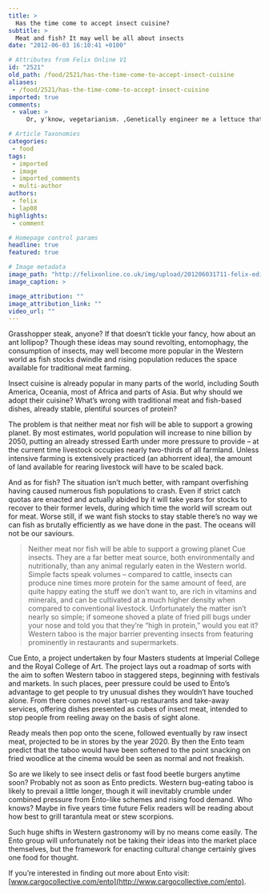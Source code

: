 ```yaml
---
title: >
  Has the time come to accept insect cuisine?
subtitle: >
  Meat and fish? It may well be all about insects
date: "2012-06-03 16:10:41 +0100"

# Attributes from Felix Online V1
id: "2521"
old_path: /food/2521/has-the-time-come-to-accept-insect-cuisine
aliases:
 - /food/2521/has-the-time-come-to-accept-insect-cuisine
imported: true
comments:
 - value: >
     Or, y'know, vegetarianism. ,Genetically engineer me a lettuce that tastes of beef and I'll switch in an instant.

# Article Taxonomies
categories:
 - food
tags:
 - imported
 - image
 - imported_comments
 - multi-author
authors:
 - felix
 - lap08
highlights:
 - comment

# Homepage control params
headline: true
featured: true

# Image metadata
image_path: "http://felixonline.co.uk/img/upload/201206031711-felix-edible-insects-6-006-500x333.jpg"
image_caption: >

image_attribution: ""
image_attribution_link: ""
video_url: ""
---
```


Grasshopper steak, anyone? If that doesn’t tickle your fancy, how about an ant lollipop? Though these ideas may sound revolting, entomophagy, the consumption of insects, may well become more popular in the Western world as fish stocks dwindle and rising population reduces the space available for traditional meat farming.

Insect cuisine is already popular in many parts of the world, including South America, Oceania, most of Africa and parts of Asia. But why should we adopt their cuisine? What’s wrong with traditional meat and fish-based dishes, already stable, plentiful sources of protein?

The problem is that neither meat nor fish will be able to support a growing planet. By most estimates, world population will increase to nine billion by 2050, putting an already stressed Earth under more pressure to provide – at the current time livestock occupies nearly two-thirds of all farmland. Unless intensive farming is extensively practiced (an abhorrent idea), the amount of land available for rearing livestock will have to be scaled back.

And as for fish? The situation isn’t much better, with rampant overfishing having caused numerous fish populations to crash. Even if strict catch quotas are enacted and actually abided by it will take years for stocks to recover to their former levels, during which time the world will scream out for meat. Worse still, if we want fish stocks to stay stable there’s no way we can fish as brutally efficiently as we have done in the past. The oceans will not be our saviours.
> Neither meat nor fish will be able to support a growing planet
Cue insects. They are a far better meat source, both environmentally and nutritionally, than any animal regularly eaten in the Western world. Simple facts speak volumes – compared to cattle, insects can produce nine times more protein for the same amount of feed, are quite happy eating the stuff we don’t want to, are rich in vitamins and minerals, and can be cultivated at a much higher density when compared to conventional livestock. Unfortunately the matter isn’t nearly so simple; if someone shoved a plate of fried pill bugs under your nose and told you that they’re “high in protein,” would you eat it? Western taboo is the major barrier preventing insects from featuring prominently in restaurants and supermarkets.

Cue Ento, a project undertaken by four Masters students at Imperial College and the Royal College of Art. The project lays out a roadmap of sorts with the aim to soften Western taboo in staggered steps, beginning with festivals and markets. In such places, peer pressure could be used to Ento’s advantage to get people to try unusual dishes they wouldn’t have touched alone. From there comes novel start-up restaurants and take-away services, offering dishes presented as cubes of insect meat, intended to stop people from reeling away on the basis of sight alone.

Ready meals then pop onto the scene, followed eventually by raw insect meat, projected to be in stores by the year 2020. By then the Ento team predict that the taboo would have been softened to the point snacking on fried woodlice at the cinema would be seen as normal and not freakish.

So are we likely to see insect delis or fast food beetle burgers anytime soon? Probably not as soon as Ento predicts. Western bug-eating taboo is likely to prevail a little longer, though it will inevitably crumble under combined pressure from Ento-like schemes and rising food demand. Who knows? Maybe in five years time future Felix readers will be reading about how best to grill tarantula meat or stew scorpions.

Such huge shifts in Western gastronomy will by no means come easily. The Ento group will unfortunately not be taking their ideas into the market place themselves, but the framework for enacting cultural change certainly gives one food for thought.

If you’re interested in finding out more about Ento visit: [www.cargocollective.com/ento](http://www.cargocollective.com/ento).
